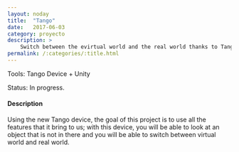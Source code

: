 ```yaml
---
layout: noday
title:  "Tango"
date:   2017-06-03
category: proyecto
description: >
    Switch between the evirtual world and the real world thanks to Tango.
permalink: /:categories/:title.html
---
```


Tools: Tango Device + Unity

Status: In progress.

#### Description

Using the new Tango device, the goal of this project is to use all the features that it bring to us; with this device, you will be able to look at an object that is not in there and you will be able to switch between virtual world and real world.